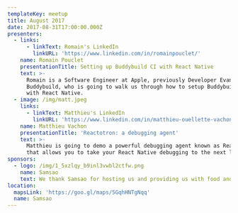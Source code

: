 ```yaml
---
templateKey: meetup
title: August 2017
date: 2017-08-31T17:00:00.000Z
presenters:
  - links:
      - linkText: Romain's LinkedIn
        linkURL: 'https://www.linkedin.com/in/romainpouclet/'
    name: Romain Pouclet
    presentationTitle: Setting up Buddybuild CI with React Native
    text: >-
      Romain is a Software Engineer at Apple, previously Developer Evangelist at
      Buddybuild, who is going to walk us through how to setup Buddybuild CI
      with React Native.
  - image: /img/matt.jpeg
    links:
      - linkText: Matthieu's LinkedIn
        linkURL: 'https://www.linkedin.com/in/matthieu-ouellette-vachon-b383953/'
    name: Matthieu Vachon
    presentationTitle: 'Reactotron: a debugging agent'
    text: >-
      Matthieu is going to demo a powerful debugging agent known as Reactotron,
      that allows you to take your React Native debugging to the next level.
sponsors:
  - logo: /img/1_5xzlqy_b9inl3vwbl2ctfw.png
    name: Samsao
    text: We thank Samsao for hosting us and providing us with food and beverages.
location:
  mapsLink: 'https://goo.gl/maps/5GqhHNTgNqq'
  name: Samsao
---
```



